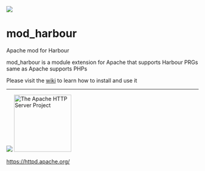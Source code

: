 [![](https://bitbucket.org/fivetech/screenshots/downloads/fivetech_logo.gif)](http://www.fivetechsoft.com "FiveTech Software")

# mod_harbour
Apache mod for Harbour

mod_harbour is a module extension for Apache that supports Harbour PRGs same as Apache supports PHPs

Please visit the [wiki](https://github.com/FiveTechSoft/mod_harbour/wiki) to learn how to install and use it

***

[![](https://bitbucket.org/fivetech/screenshots/downloads/harbour.jpg)](https://harbour.github.io "The Harbour Project")
<img width="150" height="150" src="http://www.apache.org/img/support-apache.jpg" alt="The Apache HTTP Server Project">

https://httpd.apache.org/ 
